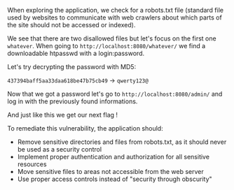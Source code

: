 When exploring the application, we check for a robots.txt file (standard file used by websites to communicate with web crawlers about which parts of the site should not be accessed or indexed).

We see that there are two disallowed files but let's focus on the first one `whatever`.
When going to `http://localhost:8080/whatever/` we find a downloadable htpasswd with a login:password.

Let's try decrypting the password with MD5:

`437394baff5aa33daa618be47b75cb49` -> `qwerty123@`

Now that we got a password let's go to `http://localhost:8080/admin/` and log in with the previously found informations.

And just like this we get our next flag !

To remediate this vulnerability, the application should:
 - Remove sensitive directories and files from robots.txt, as it should never be used as a security control
 - Implement proper authentication and authorization for all sensitive resources
 - Move sensitive files to areas not accessible from the web server
 - Use proper access controls instead of "security through obscurity"